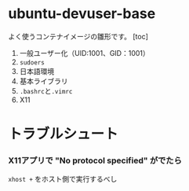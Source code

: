 # ubuntu-devuser-base
よく使うコンテナイメージの雛形です。
[toc]

1. 一般ユーザー化（UID:1001、GID：1001）
1. `sudoers`
1. 日本語環境
1. 基本ライブラリ
1. `.bashrc`と`.vimrc`
2. X11

# トラブルシュート 
### X11アプリで "No protocol specified" がでたら
`xhost +` をホスト側で実行するべし